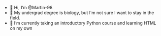 - 👋 Hi, I’m @Martin-98
- 👀 My undergrad degree is biology, but I'm not sure I want to stay in the field.
- 🌱 I’m currently taking an introductory Python course and learning HTML on my own

<!---
Martin-98/Martin-98 is a ✨ special ✨ repository because its `README.md` (this file) appears on your GitHub profile.
You can click the Preview link to take a look at your changes.
--->
